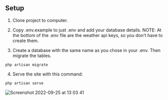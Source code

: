 ## Setup

1. Clone project to computer. 

2. Copy .env.example to just .env and add your database details. 
NOTE: At the bottom of the .env file are the weather api keys, so you don't have to create them.

3. Create a database with the same name as you chose in your .env. Then migrate the tables.

```
php artisan migrate
```

4. Serve the site with this command:

```
php artisan serve
```

![Screenshot 2022-09-25 at 13 03 41](https://user-images.githubusercontent.com/17055567/192130614-8eda4268-6e41-462f-802a-0c89e4dbc3ef.png)

